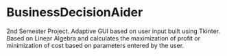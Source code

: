 # BusinessDecisionAider
2nd Semester Project. Adaptive GUI based on user input built using Tkinter. Based on Linear Algebra and calculates the maximization of profit or minimization of cost based on parameters entered by the user.
